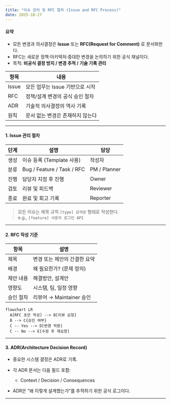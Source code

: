 ```yaml
---
title: "이슈 관리 및 RFC 절차 (Issue and RFC Process)"
date: 2025-10-27
---
```


#### 요약
- 모든 변경과 의사결정은 **Issue** 또는 **RFC(Request for Comment)** 로 문서화한다.  
- RFC는 새로운 정책·아키텍처·중대한 변경을 논의하기 위한 공식 채널이다.  
- 목적: **비공식 결정 방지 / 변경 추적 / 기술 기록 관리**

| 항목    | 내용                   |
| ----- | -------------------- |
| Issue | 모든 업무는 Issue 기반으로 시작 |
| RFC   | 정책/설계 변경의 공식 승인 절차   |
| ADR   | 기술적 의사결정의 역사 기록      |
| 원칙    | 문서 없는 변경은 존재하지 않는다   |


---

#### 1. Issue 관리 절차

| 단계 | 설명 | 담당 |
|------|------|------|
| 생성 | 이슈 등록 (Template 사용) | 작성자 |
| 분류 | Bug / Feature / Task / RFC | PM / Planner |
| 진행 | 담당자 지정 후 진행 | Owner |
| 검토 | 리뷰 및 피드백 | Reviewer |
| 종료 | 완료 및 회고 기록 | Reporter |

> 모든 이슈는 제목 규칙 `[type] 요약문` 형태로 작성한다.  
> e.g., `[feature] 사용자 로그인 API`

---

#### 2. RFC 작성 기준

| 항목 | 설명 |
|------|------|
| 제목 | 변경 또는 제안의 간결한 요약 |
| 배경 | 왜 필요한가? (문제 정의) |
| 제안 내용 | 해결방안, 설계안 |
| 영향도 | 시스템, 팀, 일정 영향 |
| 승인 절차 | 리뷰어 → Maintainer 승인 |

```mermaid
flowchart LR
  A[RFC 초안 작성] --> B[리뷰 요청]
  B --> C{승인 여부}
  C -- Yes --> D[변경 적용]
  C -- No --> E[수정 후 재요청]
```

---

#### 3. ADR(Architecture Decision Record)

* 중요한 시스템 결정은 ADR로 기록.
* 각 ADR 문서는 다음 필드 포함:

  * Context / Decision / Consequences
* ADR은 “왜 이렇게 설계했는가”를 추적하기 위한 공식 로그이다.

---
